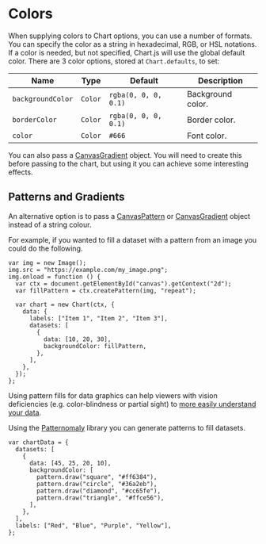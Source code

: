 Colors
======

When supplying colors to Chart options, you can use a number of formats. You can specify the color as a string in hexadecimal, RGB, or HSL notations. If a color is needed, but not specified, Chart.js will use the global default color. There are 3 color options, stored at `Chart.defaults`, to set:

<table><thead><tr class="header"><th>Name</th><th>Type</th><th>Default</th><th>Description</th></tr></thead><tbody><tr class="odd"><td><code>backgroundColor</code></td><td><code>Color</code></td><td><code>rgba(0, 0, 0, 0.1)</code></td><td>Background color.</td></tr><tr class="even"><td><code>borderColor</code></td><td><code>Color</code></td><td><code>rgba(0, 0, 0, 0.1)</code></td><td>Border color.</td></tr><tr class="odd"><td><code>color</code></td><td><code>Color</code></td><td><code>#666</code></td><td>Font color.</td></tr></tbody></table>

You can also pass a [CanvasGradient](https://developer.mozilla.org/en-US/docs/Web/API/CanvasGradient) object. You will need to create this before passing to the chart, but using it you can achieve some interesting effects.

Patterns and Gradients
----------------------

An alternative option is to pass a [CanvasPattern](https://developer.mozilla.org/en-US/docs/Web/API/CanvasPattern) or [CanvasGradient](https://developer.mozilla.org/en/docs/Web/API/CanvasGradient) object instead of a string colour.

For example, if you wanted to fill a dataset with a pattern from an image you could do the following.

    var img = new Image();
    img.src = "https://example.com/my_image.png";
    img.onload = function () {
      var ctx = document.getElementById("canvas").getContext("2d");
      var fillPattern = ctx.createPattern(img, "repeat");

      var chart = new Chart(ctx, {
        data: {
          labels: ["Item 1", "Item 2", "Item 3"],
          datasets: [
            {
              data: [10, 20, 30],
              backgroundColor: fillPattern,
            },
          ],
        },
      });
    };

Using pattern fills for data graphics can help viewers with vision deficiencies (e.g. color-blindness or partial sight) to [more easily understand your data](http://betweentwobrackets.com/data-graphics-and-colour-vision/).

Using the [Patternomaly](https://github.com/ashiguruma/patternomaly) library you can generate patterns to fill datasets.

    var chartData = {
      datasets: [
        {
          data: [45, 25, 20, 10],
          backgroundColor: [
            pattern.draw("square", "#ff6384"),
            pattern.draw("circle", "#36a2eb"),
            pattern.draw("diamond", "#cc65fe"),
            pattern.draw("triangle", "#ffce56"),
          ],
        },
      ],
      labels: ["Red", "Blue", "Purple", "Yellow"],
    };
